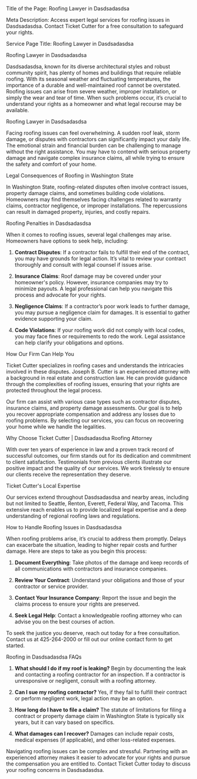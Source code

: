 Title of the Page: Roofing Lawyer in Dasdsadasdsa

Meta Description: Access expert legal services for roofing issues in Dasdsadasdsa. Contact Ticket Cutter for a free consultation to safeguard your rights.

Service Page Title: Roofing Lawyer in Dasdsadasdsa

Roofing Lawyer in Dasdsadasdsa 

Dasdsadasdsa, known for its diverse architectural styles and robust community spirit, has plenty of homes and buildings that require reliable roofing. With its seasonal weather and fluctuating temperatures, the importance of a durable and well-maintained roof cannot be overstated. Roofing issues can arise from severe weather, improper installation, or simply the wear and tear of time. When such problems occur, it’s crucial to understand your rights as a homeowner and what legal recourse may be available.

Roofing Lawyer in Dasdsadasdsa

Facing roofing issues can feel overwhelming. A sudden roof leak, storm damage, or disputes with contractors can significantly impact your daily life. The emotional strain and financial burden can be challenging to manage without the right assistance. You may have to contend with serious property damage and navigate complex insurance claims, all while trying to ensure the safety and comfort of your home.

Legal Consequences of Roofing in Washington State

In Washington State, roofing-related disputes often involve contract issues, property damage claims, and sometimes building code violations. Homeowners may find themselves facing challenges related to warranty claims, contractor negligence, or improper installations. The repercussions can result in damaged property, injuries, and costly repairs.

Roofing Penalties in Dasdsadasdsa

When it comes to roofing issues, several legal challenges may arise. Homeowners have options to seek help, including:

1. **Contract Disputes**: If a contractor fails to fulfill their end of the contract, you may have grounds for legal action. It’s vital to review your contract thoroughly and consult with legal counsel if issues arise.

2. **Insurance Claims**: Roof damage may be covered under your homeowner's policy. However, insurance companies may try to minimize payouts. A legal professional can help you navigate this process and advocate for your rights.

3. **Negligence Claims**: If a contractor’s poor work leads to further damage, you may pursue a negligence claim for damages. It is essential to gather evidence supporting your claim.

4. **Code Violations**: If your roofing work did not comply with local codes, you may face fines or requirements to redo the work. Legal assistance can help clarify your obligations and options.

How Our Firm Can Help You

Ticket Cutter specializes in roofing cases and understands the intricacies involved in these disputes. Joseph B. Cutter is an experienced attorney with a background in real estate and construction law. He can provide guidance through the complexities of roofing issues, ensuring that your rights are protected throughout the legal process.

Our firm can assist with various case types such as contractor disputes, insurance claims, and property damage assessments. Our goal is to help you recover appropriate compensation and address any losses due to roofing problems. By selecting our services, you can focus on recovering your home while we handle the legalities.

Why Choose Ticket Cutter | Dasdsadasdsa Roofing Attorney

With over ten years of experience in law and a proven track record of successful outcomes, our firm stands out for its dedication and commitment to client satisfaction. Testimonials from previous clients illustrate our positive impact and the quality of our services. We work tirelessly to ensure our clients receive the representation they deserve.

Ticket Cutter's Local Expertise

Our services extend throughout Dasdsadasdsa and nearby areas, including but not limited to Seattle, Renton, Everett, Federal Way, and Tacoma. This extensive reach enables us to provide localized legal expertise and a deep understanding of regional roofing laws and regulations.

How to Handle Roofing Issues in Dasdsadasdsa

When roofing problems arise, it’s crucial to address them promptly. Delays can exacerbate the situation, leading to higher repair costs and further damage. Here are steps to take as you begin this process: 

1. **Document Everything**: Take photos of the damage and keep records of all communications with contractors and insurance companies.

2. **Review Your Contract**: Understand your obligations and those of your contractor or service provider.

3. **Contact Your Insurance Company**: Report the issue and begin the claims process to ensure your rights are preserved.

4. **Seek Legal Help**: Contact a knowledgeable roofing attorney who can advise you on the best courses of action.

To seek the justice you deserve, reach out today for a free consultation. Contact us at 425-264-2000 or fill out our online contact form to get started.

Roofing in Dasdsadasdsa FAQs

1. **What should I do if my roof is leaking?**
   Begin by documenting the leak and contacting a roofing contractor for an inspection. If a contractor is unresponsive or negligent, consult with a roofing attorney.

2. **Can I sue my roofing contractor?**
   Yes, if they fail to fulfill their contract or perform negligent work, legal action may be an option.

3. **How long do I have to file a claim?**
   The statute of limitations for filing a contract or property damage claim in Washington State is typically six years, but it can vary based on specifics.

4. **What damages can I recover?**
   Damages can include repair costs, medical expenses (if applicable), and other loss-related expenses.

Navigating roofing issues can be complex and stressful. Partnering with an experienced attorney makes it easier to advocate for your rights and pursue the compensation you are entitled to. Contact Ticket Cutter today to discuss your roofing concerns in Dasdsadasdsa.